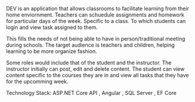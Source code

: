 DEV is an application that allows classrooms to facilitate learning from their home enviornment. 
Teachers can schuedule assignments and homework for particular days of the week. Specific to a class.
To which students can login and view task assigned to them.  

This fills the needs of not being able to have in person/traditional meeting during schools. 
The target audience is teachers and children, helping learning to be more organize fashion. 

Some roles would include that of the student and the instructor. The instructor initially can post, edit and delete content. 
The student can view content specific to the courses they are in and view all tasks that they have for the upcomming week. 

Technology Stack: ASP.NET Core API , Angular , SQL Server , EF Core 

